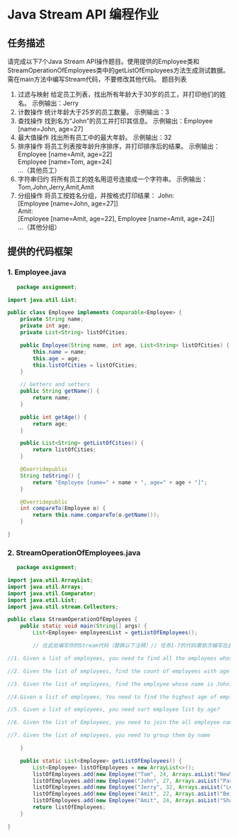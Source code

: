 # Java Stream API 编程作业

## 任务描述

请完成以下7个Java Stream
API操作题目。使用提供的Employee类和StreamOperationOfEmployees类中的getListOfEmployees方法生成测试数据。需在main方法中编写Stream代码，​不要修改其他代码。
题目列表

1. 过滤与映射
   给定员工列表，找出所有年龄大于30岁的员工，并打印他们的姓名。
   示例输出：Jerry
2. 计数操作
   统计年龄大于25岁的员工数量。
   示例输出：3
3. 查找操作
   找到名为“John”的员工并打印其信息。
   示例输出：Employee [name=John, age=27]
4. 最大值操作
   找出所有员工中的最大年龄。
   示例输出：32
5. 排序操作
   将员工列表按年龄升序排序，并打印排序后的结果。
   示例输出：
   Employee [name=Amit, age=22]  
   Employee [name=Tom, age=24]  
   ...（其他员工）
6. 字符串归约
   将所有员工的姓名用逗号连接成一个字符串。
   示例输出：Tom,John,Jerry,Amit,Amit
7. 分组操作
   将员工按姓名分组，并按格式打印结果：
   John:  
   [Employee [name=John, age=27]]  
   Amit:  
   [Employee [name=Amit, age=22], Employee [name=Amit, age=24]]  
   ...（其他分组）

## 提供的代码框架

### 1. Employee.java

```java
   package assignment;

import java.util.List;

public class Employee implements Comparable<Employee> {
    private String name;
    private int age;
    private List<String> listOfCities;

    public Employee(String name, int age, List<String> listOfCities) {
        this.name = name;
        this.age = age;
        this.listOfCities = listOfCities;
    }

    // Getters and setters
    public String getName() {
        return name;
    }

    public int getAge() {
        return age;
    }

    public List<String> getListOfCities() {
        return listOfCities;
    }

    @Overridepublic
    String toString() {
        return "Employee [name=" + name + ", age=" + age + "]";
    }

    @Overridepublic
    int compareTo(Employee o) {
        return this.name.compareTo(o.getName());
    }

}
```

### 2. StreamOperationOfEmployees.java

```java
   package assignment;

import java.util.ArrayList;
import java.util.Arrays;
import java.util.Comparator;
import java.util.List;
import java.util.stream.Collectors;

public class StreamOperationOfEmployees {
    public static void main(String[] args) {
        List<Employee> employeesList = getListOfEmployees();

        // 在此处编写你的Stream代码（替换以下注释）// 任务1-7的代码需依次编写在此处

//1. Given a list of employees, you need to find all the employees whose age is greater than 30 and print the employee names.

//2. Given the list of employees, find the count of employees with age greater than 25?

//3. Given the list of employees, find the employee whose name is John.

//4.Given a list of employees, You need to find the highest age of employee?

//5. Given a list of employees, you need sort employee list by age?

//6. Given the list of Employees, you need to join the all employee names with ","?

//7. Given the list of employees, you need to group them by name

    }

    public static List<Employee> getListOfEmployees() {
        List<Employee> listOfEmployees = new ArrayList<>();
        listOfEmployees.add(new Employee("Tom", 24, Arrays.asList("NewYork", "Washington")));
        listOfEmployees.add(new Employee("John", 27, Arrays.asList("Paris", "London")));
        listOfEmployees.add(new Employee("Jerry", 32, Arrays.asList("LosAngles", "Seattle")));
        listOfEmployees.add(new Employee("Amit", 22, Arrays.asList("Beijing", "Shanghai")));
        listOfEmployees.add(new Employee("Amit", 24, Arrays.asList("Shanghai", "Wuhan")));
        return listOfEmployees;
    }

}
```